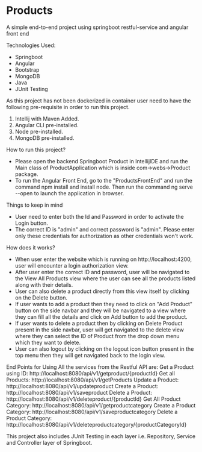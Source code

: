 # Products
 A simple end-to-end project using springboot restful-service and angular front end

 Technologies Used:
 - Springboot
 - Angular
 - Bootstrap
 - MongoDB
 - Java
 - JUnit Testing

 As this project has not been dockerized in container user need to have the following pre-requisite in order to run this project.
 1) Intellij with Maven Added.
 2) Angular CLI pre-installed.
 3) Node pre-installed.
 3) MongoDB pre-installed.

 How to run this project?
 - Please open the backend Springboot Product in IntellijIDE and run the Main class of ProductApplication which is inside com->webs->Product package.
 - To run the Angular Front End, go to the "ProductsFrontEnd" and run the command npm install and install node. Then run the command ng serve --open to launch the application in browser.

 Things to keep in mind
 - User need to enter both the Id and Password in order to activate the Login button.
 - The correct ID is "admin" and correct password is "admin". Please enter only these credentials for authorization as other credentials won't work.

 How does it works?
 - When user enter the website which is running on http://localhost:4200, user will encounter a login authorization view.
 - After user enter the correct ID and password, user will be navigated to the View All Products view where the user can see all the products listed along with their details.
 - User can also delete a product directly from this view itself by clicking on the Delete button.
 - If user wants to add a product then they need to click on "Add Product" button on the side navbar and they will be navigated to a view where they can fill all the details and click on Add button to add the product. 
 - If user wants to delete a product then by clicking on Delete Product present in the side navbar, user will get navigated to the delete view where they can select the ID of Product from the drop down menu which they want to delete.
 - User can also logout by clicking on the logout icon button present in the top menu then they will get navigated back to the login view.

End Points for Using All the services from the Restful API are:
Get a Product using ID: http://localhost:8080/api/v1/getproduct/{productId}
Get all Products: http://localhost:8080/api/v1/getProducts
Update a Product: http://localhost:8080/api/v1/updateproduct
Create a Product: http://localhost:8080/api/v1/saveproduct
Delete a Product: http://localhost:8080/api/v1/deleteproduct/{productId}
Get All Product Category: http://localhost:8080/api/v1/getproductcategory
Create a Product Category: http://localhost:8080/api/v1/saveproductcategory
Delete a Product Category: http://localhost:8080/api/v1/deleteproductcategory/{productCategoryId}

This project also includes JUnit Testing in each layer i.e. Repository, Service and Controller layer of Springboot.



